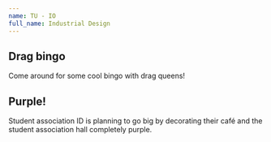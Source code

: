 ```yaml
---
name: TU - IO
full_name: Industrial Design
---
```


## Drag bingo
Come around for some cool bingo with drag queens!

## Purple!
Student association ID is planning to go big by decorating their café and the student association hall completely purple.